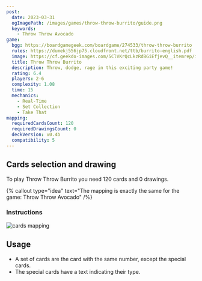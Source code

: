 ```yaml
---
post:
  date: 2023-03-31
  ogImagePath: /images/games/throw-throw-burrito/guide.png
  keywords:
    - Throw Throw Avocado
game:
  bgg: https://boardgamegeek.com/boardgame/274533/throw-throw-burrito
  rules: https://dumekj556jp75.cloudfront.net/ttb/burrito-english.pdf
  image: https://cf.geekdo-images.com/5ClVKrQcLkzRdBGiEfjevQ__itemrep/img/dYq9z1LZxdI90c_RvHPiqA9mgu8=/fit-in/246x300/filters:strip_icc()/pic7073068.jpg
  title: Throw Throw Burrito
  description: Throw, dodge, rage in this exciting party game! 
  rating: 6.4
  players: 2-6
  complexity: 1.08
  time: 15
  mechanics:
    - Real-Time
    - Set Collection
    - Take That 
mapping:
  requiredCardsCount: 120
  requiredDrawingsCount: 0
  deckVersion: v0.4b
  compatibility: 5
---
```


## Cards selection and drawing

To play Throw Throw Burrito you need 120 cards and 0 drawings.

{% callout type="idea" text="The mapping is exactly the same for the game: Throw Throw Avocado" /%}

### Instructions

![cards mapping](/images/games/throw-throw-burrito/guide.png)

## Usage

- A set of cards are the card with the same number, except the special cards.
- The special cards have a text indicating their type.
